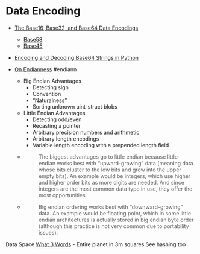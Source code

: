 Data Encoding
=============

* [The Base16, Base32, and Base64 Data Encodings](https://tools.ietf.org/html/rfc3548.html)
    * [Base58](https://tools.ietf.org/id/draft-msporny-base58-01.html)
    * [Base45](https://datatracker.ietf.org/doc/draft-faltstrom-base45/)
* [Encoding and Decoding Base64 Strings in Python](https://stackabuse.com/encoding-and-decoding-base64-strings-in-python/)


* [On Endianness](https://technicalsourcery.net/posts/on-endianness/) #endiann
    * Big Endian Advantages
        * Detecting sign
        * Convention
        * “Naturalness”
        * Sorting unknown uint-struct blobs
    * Little Endian Advantages
        * Detecting odd/even
        * Recasting a pointer
        * Arbitrary precision numbers and arithmetic
        * Arbitrary length encodings
        * Variable length encoding with a prepended length field
    * > The biggest advantages go to little endian because little endian works best with “upward-growing” data (meaning data whose bits cluster to the low bits and grow into the upper empty bits). An example would be integers, which use higher and higher order bits as more digits are needed. And since integers are the most common data type in use, they offer the most opportunities.
    * > Big endian ordering works best with “downward-growing” data. An example would be floating point, which in some little endian architectures is actually stored in big endian byte order (although this practice is not very common due to portability issues).

Data Space
[What 3 Words](https://what3words.com/) - Entire planet in 3m squares
See hashing too
